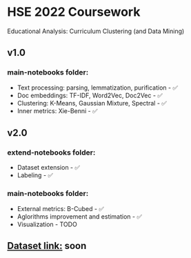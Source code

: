 # HSE 2022 Coursework
Educational Analysis: Curriculum Clustering (and Data Mining)

## v1.0

### main-notebooks folder:
* Text processing: parsing, lemmatization, purification - ✅
* Doc embeddings: TF-IDF, Word2Vec, Doc2Vec - ✅
* Clustering: K-Means, Gaussian Mixture, Spectral - ✅
* Inner metrics: Xie-Benni - ✅

## v2.0

### extend-notebooks folder:
* Dataset extension - ✅
* Labeling - ✅

### main-notebooks folder:
* External metrics: B-Cubed - ✅
* Aglorithms improvement and estimation - ✅
* Visualization - TODO

## [Dataset link:](https://www.youtube.com/watch?v=FjLhLgdhzMQ) soon
